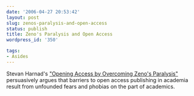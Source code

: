 ```yaml
---
date: '2006-04-27 20:53:42'
layout: post
slug: zenos-paralysis-and-open-access
status: publish
title: Zeno's Paralysis and Open Access
wordpress_id: '350'

tags:
- Asides
---
```


Stevan Harnad's ["Opening Access by Overcoming Zeno's Paralysis"](http://www.ecs.soton.ac.uk/~harnad/Temp/harnad-jacobsbook.htm) persuasively argues that barriers to open access publishing in academia result from unfounded fears and phobias on the part of academics.
